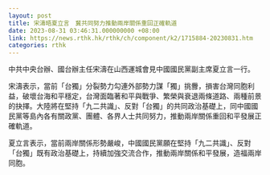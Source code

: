 ```yaml
---
layout: post
title: 宋濤晤夏立言　冀共同努力推動兩岸關係重回正確軌道
date: 2023-08-31 03:46:31.000000000 +08:00
link: https://news.rthk.hk/rthk/ch/component/k2/1715884-20230831.htm
categories: rthk
---
```


中共中央台辦、國台辦主任宋濤在山西運城會見中國國民黨副主席夏立言一行。

宋濤表示，當前「台獨」分裂勢力勾連外部勢力謀「獨」挑釁，損害台灣同胞利益，破壞台海和平穩定，台灣面臨著和平與戰爭、繁榮與衰退兩條道路、兩種前景的抉擇。大陸將在堅持「九二共識」、反對「台獨」的共同政治基礎上，同中國國民黨等島內各有關政黨、團體、各界人士共同努力，推動兩岸關係重回和平發展正確軌道。

夏立言表示，當前兩岸關係形勢嚴峻，中國國民黨願在堅持「九二共識」、反對「台獨」既有政治基礎上，持續加強交流合作，推動兩岸關係和平發展，造福兩岸同胞。
